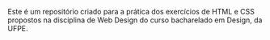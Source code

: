 Este é um repositório criado para a prática dos exercícios de HTML e CSS propostos na disciplina de Web Design do curso bacharelado em Design, da UFPE.
